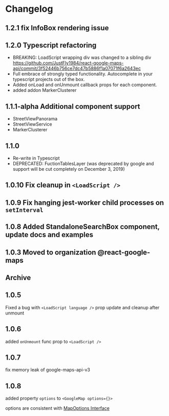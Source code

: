 # Changelog

## 1.2.1 fix InfoBox rendering issue

## 1.2.0 Typescript refactoring

* BREAKING: LoadScript wrapping div was changed to a sibling div https://github.com/JustFly1984/react-google-maps-api/commit/3f52446b756ce7dc47b5886f1a07071f6a2643ec
* Full embrace of strongly typed functionality. Autocomplete in your typescript projects out of the box.
* Added onLoad and onUnmount callback props for each component.
* added addon MarkerClusterer

## 1.1.1-alpha Additional component support

* StreetViewPanorama
* StreetViewService
* MarkerClusterer

## 1.1.0

* Re-write in Typescript
* DEPRECATED: FuctionTablesLayer (was deprecated by google and support will be cut completely on December 3, 2019)

## 1.0.10 Fix cleanup in `<LoadScript />`

## 1.0.9 Fix hanging jest-worker child processes on `setInterval`

## 1.0.8 Added StandaloneSearchBox component, update docs and examples

## 1.0.3 Moved to organization @react-google-maps

## Archive

## 1.0.5

Fixed a bug with `<LoadScript language />` prop update and cleanup after unmount

## 1.0.6

added `onUnmount` func prop to `<LoadScript />`

## 1.0.7

fix memory leak of google-maps-api-v3

## 1.0.8

added property `options` to `<GoogleMap options={}>`

options are consistent with [MapOptions Interface](https://developers.google.com/maps/documentation/javascript/reference/map#MapOptions)
